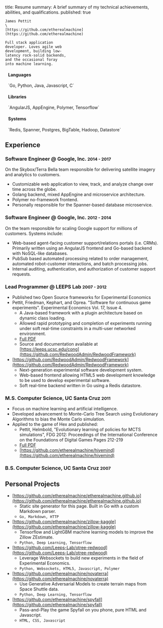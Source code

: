 title: Resume
summary: A brief summary of my technical achievements, abilities, and qualifications.
published: true

<pre class="pull-left"><code class="nohighlight">James Pettit
\<james.l.pettit@gmail.com\>
[https://github.com/etherealmachine](https://github.com/etherealmachine)</code></pre>

<style scoped>
	pre.paragraph {
		width: 40%;
		word-break: inherit;
		word-wrap: inherit;
	}
	.fav {
		padding: 0 10px 0 10px;
	}
</style>

<pre class="paragraph pull-right"><code class="nohighlight">Full stack application developer. Loves agile web development, building low-latency rock-solid backends, and the occasional foray into machine learning.</code></pre>

<div class="clearfix"></div>

<div class="fav pull-left">
<h4>Languages</h4>
`Go, Python, Java, Javascript, C`
</div>

<div class="fav pull-left">
<h4>Libraries</h4>
`AngularJS, AppEngine, Polymer, Tensorflow`
</div>

<div class="fav pull-left">
<h4>Systems</h4>
`Redis, Spanner, Postgres, BigTable, Hadoop, Datastore`
</div>

<div class="clearfix"></div>

## Experience

### Software Engineer @ Google, Inc. <small>2014 - 2017</small>

On the Skybox/Terra Bella team responsible for delivering satellite imagery and analytics to customers.

*	Customizable web application to view, track, and analyze change over time across the globe.
*	Golang backend, mixed AppEngine and microservice architecture.
*	Polymer no-framework frontend.
*	Personally responsible for the Spanner-based database microservice.

### Software Engineer @ Google, Inc. <small>2012 - 2014</small>

On the team responsible for scaling Google support for millions of customers. Systems include:

*	Web-based agent-facing customer support/relations portals (i.e. CRMs). Primarily written using an AngularJS frontend and Go-based backend with NoSQL-like databases.
*	PubSub based automated processing related to order management, automated robot-customer interactions, and batch processing jobs.
*	Internal auditing, authentication, and authorization of customer support requests.

### Lead Programmer @ LEEPS Lab <small>2007 - 2012</small>

*	Published two Open Source frameworks for Experimental Economics
*	Pettit, Friedman, Kephart, and Oprea. "Software for continuous game experiments". Experimental Economics Vol. 17, Issue 4.
	*	A Java-based framework with a plugin architecture based on dynamic class loading.
	*	Allowed rapid prototyping and completion of experiments running under soft real-time constraints in a multi-user networked environment.
	*	[Full PDF](http://leeps.ucsc.edu/media/papers/Pettit_et_al_2013_V_20130821.pdf)
	*	Source and documentation available at [https://leeps.ucsc.edu/cong](https://github.com/RedwoodAdmin/RedwoodFramework)
*	[https://github.com/RedwoodAdmin/RedwoodFramework](https://github.com/RedwoodAdmin/RedwoodFramework)
	*	Next-generation experimental software development system.
	*	Web-based frontend allowing HTML5 web development knowledge to be used to develop experimental software.
	*	Soft real-time backend written in Go using a Redis datastore.

### M.S. Computer Science, UC Santa Cruz <small>2011</small>

*	Focus on machine learning and artificial intelligence.
*	Developed advancement to Monte-Carlo Tree Search using Evolutionary Algorithms to bias the Monte Carlo simulation.
*	Applied to the game of Hex and published:
	*	Pettit, Helmbold, "Evolutionary learning of policies for MCTS simulations", FDG 2012: Proceedings of the International Conference on the Foundations of Digital Games Pages 212-219
	*	[Full PDF](https://users.soe.ucsc.edu/~dph/mypubs/hex-FDG12.pdf)
	*	[https://github.com/etherealmachine/hivemind](https://github.com/etherealmachine/hivemind)

### B.S. Computer Science, UC Santa Cruz <small>2007</small>

## Personal Projects

*	[https://github.com/etherealmachine/etherealmachine.github.io](https://github.com/etherealmachine/etherealmachine.github.io)
	*	Static site generator for this page. Built in Go with a custom Markdown parser.
	* 	`Go, Markdown, HTTP`
*	[https://github.com/etherealmachine/zillow-kaggle](https://github.com/etherealmachine/zillow-kaggle)
	*	Tensorflow and LightGBM machine learning models to improve the Zillow ZEstimate.
	* 	`Python, Deep Learning, Tensorflow`
*	[https://github.com/Leeps-Lab/otree-redwood](https://github.com/Leeps-Lab/otree-redwood)
	*	Leverage Websockets to build new experiments in the field of Experimental Economics.
	* 	`Python, Websockets, HTML5, Javascript, Polymer`
*	[https://github.com/etherealmachine/novaterra](https://github.com/etherealmachine/novaterra)
	*	Use Generative Adversarial Models to create terrain maps from Space Shuttle data.
	* 	`Python, Deep Learning, Tensorflow`
*	[https://github.com/etherealmachine/spyfall](https://github.com/etherealmachine/spyfall)
	*	Pass-and-Play the game Spyfall on you phone, pure HTML and Javascript.
	* 	`HTML, CSS, Javascript`
